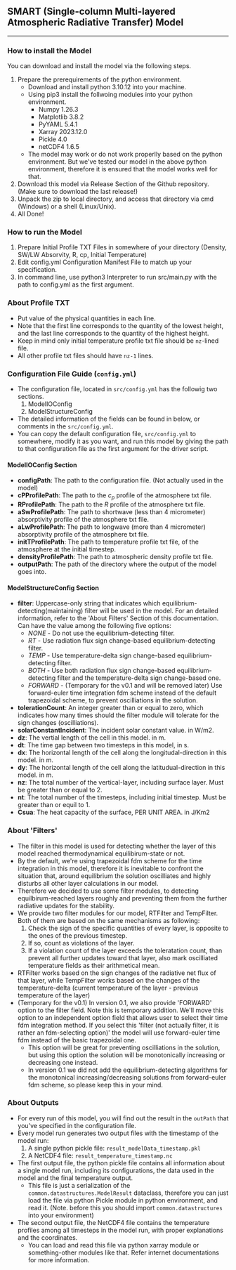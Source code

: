 ## SMART (Single-column Multi-layered Atmospheric Radiative Transfer) Model
---
### How to install the Model
You can download and install the model via the following steps.
1. Prepare the prerequirements of the python environment.
    * Download and install python 3.10.12 into your machine.
    * Using pip3 install the follwoing modules into your python environment.
        * Numpy 1.26.3
        * Matplotlib 3.8.2
        * PyYAML 5.4.1
        * Xarray 2023.12.0
        * Pickle 4.0
        * netCDF4 1.6.5
    * The model may work or do not work properlly based on the python environment. But we've tested our model in the above python environment, therefore it is ensured that the model works well for that.
2. Download this model via Release Section of the Github repository. (Make sure to download the last release!)
3. Unpack the zip to local directory, and access that directory via cmd (Windows) or a shell (Linux/Unix).
4. All Done!

### How to run the Model
1. Prepare Initial Profile TXT Files in somewhere of your directory (Density, SW/LW Absorvity, R, cp, Initial Temperature)
2. Edit config.yml Configuration Manifest File to match up your specification.
3. In command line, use python3 Interpreter to run src/main.py with the path to config.yml as the first argument.

### About Profile TXT
* Put value of the physical quantities in each line.
* Note that the first line corresponds to the quantity of the lowest height, and the last line corresponds to the quantity of the highest height.
* Keep in mind only initial temperature profile txt file should be `nz`-lined file.
* All other profile txt files should have `nz-1` lines.

### Configuration File Guide (`config.yml`)
* The configuration file, located in `src/config.yml` has the followig two sections.
    1. ModelIOConfig
    2. ModelStructureConfig
* The detailed information of the fields can be found in below, or comments in the `src/config.yml`.
* You can copy the default configuration file, `src/config.yml` to somewhere, modify it as you want, and run this model by giving the path to that configuration file as the first argument for the driver script.

#### ModelIOConfig Section
* **configPath**: The path to the configuration file. (Not actually used in the model)
* **cPProfilePath**: The path to the $c_{p}$ profile of the atmosphere txt file.
* **RProfilePath**: The path to the $R$ profile of the atmosphere txt file.
* **aSwProfilePath**: The path to shortwave (less than 4 micrometer) absorptivity profile of the atmosphere txt file.
* **aLwProfilePath**: The path to longwave (more than 4 micrometer) absorptivity profile of the atmosphere txt file.
* **initTProfilePath**: The path to temperature profile txt file, of the atmosphere at the initial timestep.
* **densityProfilePath**: The path to atmospheric density profile txt file.
* **outputPath**: The path of the directory where the output of the model goes into.

#### ModelStructureConfig Section
* **filter**: Uppercase-only string that indicates which equilibrium-detecting(maintaining) filter will be used in the model. For an detailed information, refer to the 'About Filters' Section of this documentation. Can have the value among the following five options:
    * *NONE* - Do not use the equilibrium-detecting filter.
    * *RT* - Use radiation flux sign change-based equilibrium-detecting filter.
    * *TEMP* - Use temperature-delta sign change-based equilibrium-detecting filter.
    * *BOTH* - Use both radiation flux sign change-based equilibrium-detecting filter and the temperature-delta sign change-based one.
    * *FORWARD* - (Temporary for the v0.1 and will be removed later) Use forward-euler time integration fdm scheme instead of the default trapezoidal scheme, to prevent oscilliations in the solution.
* **tolerationCount**: An integer greater than or equal to zero, which indicates how many times should the filter module will tolerate for the sign changes (oscilliations).
* **solarConstantIncident**: The incident solar constant value. in W/m2.
* **dz**: The vertial length of the cell in this model. in m.
* **dt**: The time gap between two timesteps in this model, in s.
* **dx**: The horizontal length of the cell along the longitudal-direction in this model. in m.
* **dy**: The horizontal length of the cell along the latitudual-direction in this model. in m.
* **nz**: The total number of the vertical-layer, including surface layer. Must be greater than or equal to 2.
* **nt**: The total number of the timesteps, including initial timestep. Must be greater than or equil to 1.
* **Csua**: The heat capacity of the surface, PER UNIT AREA. in J/Km2

### About 'Filters'
* The filter in this model is used for detecting whether the layer of this model reached thermodynamical equilibirum-state or not.
* By the default, we're using trapezoidal fdm scheme for the time integration in this model, therefore it is inevitable to confront the situation that, around equilibrium the solution oscilliates and highly disturbs all other layer calculations in our model.
* Therefore we decided to use some filter modules, to detecting equilbirum-reached layers roughly and preventing them from the further radiative updates for the stability.
* We provide two filter modules for our model, RTFilter and TempFilter. Both of them are based on the same mechanisms as following:
    1. Check the sign of the specific quantities of every layer, is opposite to the ones of the previous timestep.
    2. If so, count as violations of the layer.
    3. If a violation count of the layer exceeds the toleratation count, than prevent all further updates toward that layer, also mark oscilliated temperature fields as their arithmetical mean.
* RTFilter works based on the sign changes of the radiative net flux of that layer, while TempFilter works based on the changes of the temperature-delta (current temperature of the layer - previous temperature of the layer)
* (Temporary for the v0.1) In version 0.1, we also provide 'FORWARD' option to the filter field. Note this is temporary addition. We'll move this option to an independent option field that allows user to select their time fdm integration method. If you select this 'filter (not actually filter, it is rather an fdm-selecting option)' the model will use forward-euler time fdm instead of the basic trapezoidal one.
    * This option will be great for preventing oscilliations in the solution, but using this option the solution will be monotonically increasing or decreasing one instead.
    * In version 0.1 we did not add the equilibrium-detecting algorithms for the monotonical increasing/decreasing solutions from forward-euler fdm scheme, so please keep this in your mind.

### About Outputs
* For every run of this model, you will find out the result in the `outPath` that you've specified in the configuration file.
* Every model run generates two output files with the timestamp of the model run:
    1. A single python pickle file: `result_modelData_timestamp.pkl`
    2. A NetCDF4 file: `result_temperature_timestamp.nc`
* The first output file, the python pickle file contains all information about a single model run, including its configurations, the data used in the model and the final temperature output.
    * This file is just a serialization of the `common.datastructures.ModelResult` dataclass, therefore you can just load the file via python Pickle module in python environment, and read it. (Note. before this you should import `common.datastructures` into your environment)
* The second output file, the NetCDF4 file contains the temperature profiles among all timesteps in the model run, with proper explanations and the coordinates.
    * You can load and read this file via python xarray module or something-other modules like that. Refer internet documentations for more information.

